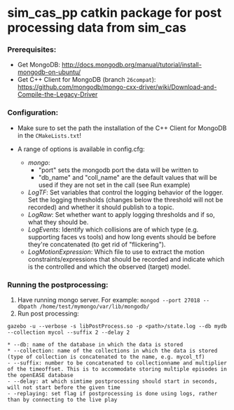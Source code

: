 # sim_cas_pp catkin package for post processing data from sim_cas

### Prerequisites:
- Get MongoDB: http://docs.mongodb.org/manual/tutorial/install-mongodb-on-ubuntu/
- Get C++ Client for MongoDB (branch ```26compat```): https://github.com/mongodb/mongo-cxx-driver/wiki/Download-and-Compile-the-Legacy-Driver

### Configuration:
- Make sure to set the path the installation of the C++ Client for MongoDB in the ```CMakeLists.txt```!

- A range of options is available in config.cfg:
	- *mongo*: 
		- "port" sets the mongodb port the data will be written to
		- "db_name" and "coll_name" are the default values that will be used if they are not set in the call (see Run example)
	- *LogTF*:
		Set variables that control the logging behavior of the logger. Set the logging thresholds (changes below the threshold will not be recorded) and whether it should publish to a topic. 
	- *LogRaw*:
		Set whether want to apply logging thresholds and if so, what they should be.
	- *LogEvents*:
		Identify which collisions are of which type (e.g. supporting faces vs tools) and how long events should be before they're concatenated (to get rid of "flickering").
	- *LogMotionExpression*:
		Which file to use to extract the motion constraints/expressions that should be recorded and indicate which is the controlled and which the observed (target) model.


### Running the postprocessing:
1. Have running mongo server. For example: `mongod --port 27018 --dbpath /home/test/mymongo/var/lib/mongodb/`
2. Run post processing:
~~~
gazebo -u --verbose -s libPostProcess.so -p <path>/state.log --db mydb --collection mycol --suffix 2 --delay 2
~~~
	* --db: name of the database in which the data is stored
	* --collection: name of the collections in which the data is stored (type of collection is concatenated to the name, e.g. mycol_tf)
	- --suffix: number to be concatenated to collectionname and multiplier of the timeoffset. This is to accommodate storing multiple episodes in the openEASE database
	- --delay: at which simtime postprocessing should start in seconds, will not start before the given time
	- -replaying: set flag if postprocessing is done using logs, rather than by connecting to the live play


